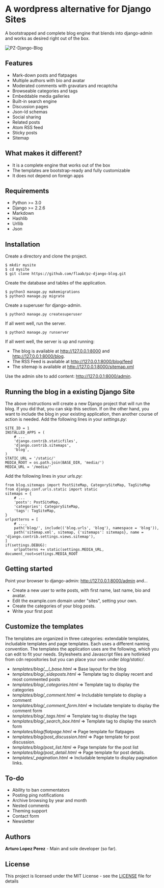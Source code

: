 # A wordpress alternative for Django Sites

A bootstrapped and complete blog engine that blends into django-admin and works as desired right out of the box.

![PZ-Django-Blog](https://www.dropbox.com/s/sqoj5n950ei4kv3/pz-django-blog.png?raw=1)

## Features

- Mark-down posts and flatpages
- Multiple authors with bio and avatar
- Moderated comments with gravatars and recaptcha
- Browseable categories and tags
- Embeddable media galleries
- Built-in search engine
- Discussion pages
- Json-ld schemas
- Social sharing
- Related posts
- Atom RSS feed
- Sticky posts
- Sitemap

## What makes it different?

- It is a complete engine that works out of the box
- The templates are bootstrap-ready and fully customizable
- It does not depend on foreign apps

## Requirements
- Python >= 3.0
- Django >= 2.2.6
- Markdown
- Hashlib
- Urllib
- Json

## Installation
Create a directory and clone the project.
```
$ mkdir mysite
$ cd mysite
$ git clone https://github.com/flaab/pz-django-blog.git
```
Create the database and tables of the application.
```
$ python3 manage.py makemigrations
$ python3 manage.py migrate
```
Create a superuser for django-admin.
```
$ python3 manage.py createsuperuser
```
If all went well, run the server.
```
$ python3 manage.py runserver
```
If all went well, the server is up and running: 

- The blog is available at http://127.0.0.1:8000 and http://127.0.0.1:8000/blog.
- The RSS Feed is available at http://127.0.0.1:8000/blog/feed 
- The sitemap is available at http://127.0.0.1:8000/sitemap.xml 

Use the admin site to add content: http://127.0.0.1:8000/admin. 

## Running the blog in a existing Django Site

The above instructions will create a new Django project that will run the blog. If you did that, you can skip this section. If on the other hand, you want to include the blog in your existing application, then another course of action is needed. Add the following lines in your *settings.py*:

```
SITE_ID = 1 
INSTALLED_APPS = (
    # ...
    'django.contrib.staticfiles',
    'django.contrib.sitemaps',
    'blog',
)
STATIC_URL = '/static/'
MEDIA_ROOT = os.path.join(BASE_DIR, 'media/')
MEDIA_URL = '/media/'
```

Add the following lines in your *urls.py*:

```
from blog.sitemaps import PostSiteMap, CategorySiteMap, TagSiteMap
from django.conf.urls.static import static
sitemaps = {
    # ...
    'posts': PostSiteMap,
    'categories': CategorySiteMap,
    'tags': TagSiteMap,
}
urlpatterns = [
    # ...,
    path('blog/', include(('blog.urls', 'blog'), namespace = 'blog')),
    path('sitemap.xml', sitemap, {'sitemaps': sitemaps}, name = 'django.contrib.settings.views.sitemap'),
]
if(settings.DEBUG):
    urlpatterns += static(settings.MEDIA_URL, document_root=settings.MEDIA_ROOT
```

## Getting started
Point your browser to django-admin: http://127.0.0.1:8000/admin and...

- Create a new user to write posts, with first name, last name, bio and avatar.
- Edit the example.com domain under "sites", setting your own.
- Create the categories of your blog posts.
- Write your first post

## Customize the templates
The templates are organized in three categories: extendable templates, includable templates and page templates. Each uses a different naming convention. The templates the application uses are the following, which you can edit to fit your needs. Stylesheets and Javascript files are hotlinked from cdn repositories but you can place your own under *blog/static/*.

- *templates/blog/__l_base.html* => Base layout for the blog
- *templates/blog/_sideposts.html* => Template tag to display recent and most commented posts
- *templates/blog/_categories.html* => Template tag to display the categories
- *templates/blog/_comment.html* => Includable template to display a comment
- *templates/blog/_comment_form.html* => Includate template to display the comment form
- *templates/blog/_tags.html* => Template tag to display the tags
- *templates/blog/_search_box.html* => Template tag to display the search form
- *templates/blog/flatpage.html* => Page template for flatpages
- *templates/blog/post_discussion.html* => Page template for post discussion.
- *templates/blog/post_list.html* => Page template for the post list
- *templates/blog/post_detail.html* => Page template for post details.
- *templates/_pagination.html* => Includable template to display pagination links.

## To-do
- Ability to ban commentators
- Posting ping notifications
- Archive browsing by year and month
- Nested comments
- Theming support
- Contact form
- Newsletter

## Authors
**Arturo Lopez Perez** - Main and sole developer (so far).

## License
This project is licensed under the MIT License - see the [LICENSE](LICENSE) file for details
